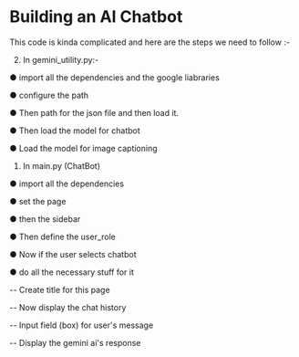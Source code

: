 # Building an AI Chatbot 

This code is kinda complicated and here are the steps we need to follow :- 

2) In gemini_utility.py:-

● import all the dependencies and the google liabraries 

● configure the path

● Then path for the json file and then load it. 

● Then load the model for chatbot 

● Load the model for image captioning

1) In main.py (ChatBot)

● import all the dependencies 

● set the page 

● then the sidebar 

● Then define the user_role 

● Now if the user selects chatbot

● do all the necessary stuff for it  

-- Create title for this page

-- Now display the chat history

-- Input field (box) for user's message

-- Display the gemini ai's response

